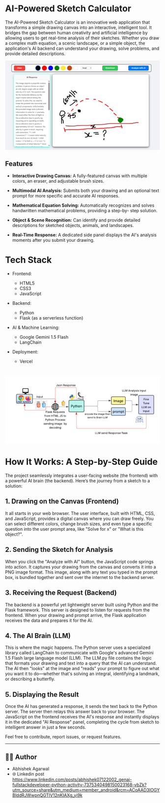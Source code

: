 # AI-Powered Sketch Calculator

The AI-Powered Sketch Calculator is an innovative web application that transforms a simple drawing canvas into an interactive, intelligent tool. It bridges the gap between human creativity and artificial intelligence by allowing users to get real-time analysis of their sketches. Whether you draw a complex math equation, a scenic landscape, or a simple object, the application's AI backend can understand your drawing, solve problems, and provide detailed descriptions.

![](img/img.png)

## Features

- **Interactive Drawing Canvas:** A fully-featured canvas with multiple colors, an eraser, and adjustable brush sizes.

- **Multimodal AI Analysis:** Submits both your drawing and an optional text prompt for more specific and accurate AI responses.

- **Mathematical Equation Solving:** Automatically recognizes and solves handwritten mathematical problems, providing a step-by-    step solution.

- **Object & Scene Recognition:** Can identify and provide detailed descriptions for sketched objects, animals, and landscapes.

- **Real-Time Response:** A dedicated side panel displays the AI's analysis moments after you submit your drawing.

# Tech Stack
- Frontend:
  - HTML5
  - CSS3
  - JavaScript
- Backend:
  - Python
  - Flask (as a serverless function)

- AI & Machine Learning:
  - Google Gemini 1.5 Flash
  - LangChain
- Deployment:
  - Vercel
#  
![Working Flow Chat](img/flowChart.png)

# How It Works: A Step-by-Step Guide
The project seamlessly integrates a user-facing website (the frontend) with a powerful AI brain (the backend). Here’s the journey from a sketch to a solution:

## 1. Drawing on the Canvas (Frontend)
It all starts in your web browser. The user interface, built with HTML, CSS, and JavaScript, provides a digital canvas where you can draw freely. You can select different colors, change brush sizes, and even type a specific question into the user prompt area, like "Solve for x" or "What is this object?".

## 2. Sending the Sketch for Analysis
When you click the "Analyze with AI" button, the JavaScript code springs into action. It captures your drawing from the canvas and converts it into a PNG image format. This image, along with any text you typed in the prompt box, is bundled together and sent over the internet to the backend server.

## 3. Receiving the Request (Backend)
The backend is a powerful yet lightweight server built using Python and the Flask framework. This server is designed to listen for requests from the frontend. When your drawing and prompt arrive, the Flask application receives the data and prepares it for the AI.

## 4. The AI Brain (LLM)
This is where the magic happens. The Python server uses a specialized library called LangChain to communicate with Google's advanced Gemini 1.5 Flash large language model (LLM). The LLM.py file contains the logic that formats your drawing and text into a query that the AI can understand. The AI then "looks" at the image and "reads" your prompt to figure out what you want it to do—whether that's solving an integral, identifying a landmark, or describing a butterfly.

## 5. Displaying the Result
Once the AI has generated a response, it sends the text back to the Python server. The server then relays this answer back to your browser. The JavaScript on the frontend receives the AI's response and instantly displays it in the dedicated "AI Response" panel, completing the cycle from sketch to intelligent answer in just a few seconds.

Feel free to contribute, report issues, or request features.

---
## 🙋‍♂️ Author
- Abhishek Agarwal
- 🌐 Linkedin post
https://www.linkedin.com/posts/abhishek07122002_genai-fullstackdeveloper-python-activity-7375340498150023168-vbZk?utm_source=share&utm_medium=member_android&rcm=ACoAAD3IOGYBlddRJWwpnQGTIV12nKIAXg_yi9k
  
